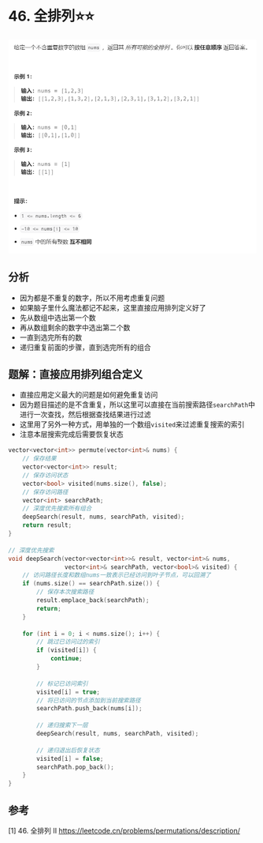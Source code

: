 # 46. 全排列⭐⭐

![](../../../_static/leetcode/lc46_01.png)

## 分析
* 因为都是不重复的数字，所以不用考虑重复问题
* 如果脑子里什么魔法都记不起来，这里直接应用排列定义好了
* 先从数组中选出第一个数
* 再从数组剩余的数字中选出第二个数
* 一直到选完所有的数
* 递归重复前面的步骤，直到选完所有的组合


## 题解：直接应用排列组合定义
* 直接应用定义最大的问题是如何避免重复访问
* 因为题目描述的是不含重复，所以这里可以直接在当前搜索路径`searchPath`中进行一次查找，然后根据查找结果进行过滤
* 这里用了另外一种方式，用单独的一个数组`visited`来过滤重复搜索的索引
* 注意本层搜索完成后需要恢复状态
```cpp
vector<vector<int>> permute(vector<int>& nums) {
    // 保存结果
    vector<vector<int>> result;
    // 保存访问状态
    vector<bool> visited(nums.size(), false);
    // 保存访问路径
    vector<int> searchPath;
    // 深度优先搜索所有组合
    deepSearch(result, nums, searchPath, visited);
    return result;
}

// 深度优先搜索
void deepSearch(vector<vector<int>>& result, vector<int>& nums,
                vector<int>& searchPath, vector<bool>& visited) {
    // 访问路径长度和数组nums一致表示已经访问到叶子节点，可以回溯了
    if (nums.size() == searchPath.size()) {
        // 保存本次搜索路径
        result.emplace_back(searchPath);
        return;
    }

    for (int i = 0; i < nums.size(); i++) {
        // 跳过已访问过的索引
        if (visited[i]) {
            continue;
        }

        // 标记已访问索引
        visited[i] = true;
        // 将已访问的节点添加到当前搜索路径
        searchPath.push_back(nums[i]);
        
        // 递归搜索下一层
        deepSearch(result, nums, searchPath, visited);

        // 递归退出后恢复状态
        visited[i] = false;
        searchPath.pop_back();
    }
}
```

## 参考
[1] 46. 全排列 II https://leetcode.cn/problems/permutations/description/

